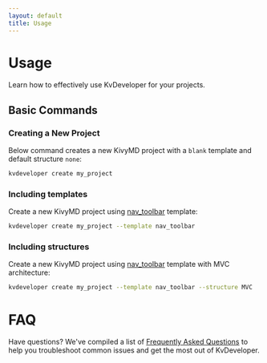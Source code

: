 ```yaml
---
layout: default
title: Usage
---
```


# Usage

Learn how to effectively use KvDeveloper for your projects.

## Basic Commands

### Creating a New Project
Below command creates a new KivyMD project with a `blank` template and default structure `none`:

```bash
kvdeveloper create my_project
```

### Including templates
Create a new KivyMD project using [nav_toolbar](templates.md/#nav-toolbar) template:

```bash
kvdeveloper create my_project --template nav_toolbar
```

### Including structures
Create a new KivyMD project using [nav_toolbar](templates.md/#nav-toolbar) template with MVC architecture:

```bash
kvdeveloper create my_project --template nav_toolbar --structure MVC
```

# FAQ

Have questions? We've compiled a list of [Frequently Asked Questions](faqs.md) to help you troubleshoot common issues and get the most out of KvDeveloper.